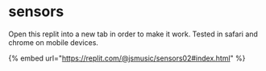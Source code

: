 # sensors

Open this replit into a new tab in order to make it work. Tested in safari and chrome on mobile devices.

{% embed url="https://replit.com/@jsmusic/sensors02#index.html" %}
